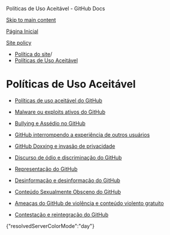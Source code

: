Políticas de Uso Aceitável - GitHub Docs

[Skip to main content](#main-content)

[Página Inicial](/pt)

[Site policy](/pt/site-policy)

* [Política do site](/pt/site-policy)/
* [Políticas de Uso Aceitável](/pt/site-policy/acceptable-use-policies)

Políticas de Uso Aceitável
==========

* [Políticas de uso aceitável do GitHub](/pt/site-policy/acceptable-use-policies/github-acceptable-use-policies)

* [Malware ou exploits ativos do GitHub](/pt/site-policy/acceptable-use-policies/github-active-malware-or-exploits)

* [Bullying e Assédio no GitHub](/pt/site-policy/acceptable-use-policies/github-bullying-and-harassment)

* [GitHub interrompendo a experiência de outros usuários](/pt/site-policy/acceptable-use-policies/github-disrupting-the-experience-of-other-users)

* [GitHub Doxxing e invasão de privacidade](/pt/site-policy/acceptable-use-policies/github-doxxing-and-invasion-of-privacy)

* [Discurso de ódio e discriminação do GitHub](/pt/site-policy/acceptable-use-policies/github-hate-speech-and-discrimination)

* [Representação do GitHub](/pt/site-policy/acceptable-use-policies/github-impersonation)

* [Desinformação e desinformação do GitHub](/pt/site-policy/acceptable-use-policies/github-misinformation-and-disinformation)

* [Conteúdo Sexualmente Obsceno do GitHub](/pt/site-policy/acceptable-use-policies/github-sexually-obscene-content)

* [Ameaças do GitHub de violência e conteúdo violento gratuito](/pt/site-policy/acceptable-use-policies/github-threats-of-violence-and-gratuitously-violent-content)

* [Contestação e reintegração do GitHub](/pt/site-policy/acceptable-use-policies/github-appeal-and-reinstatement)

{"resolvedServerColorMode":"day"}
